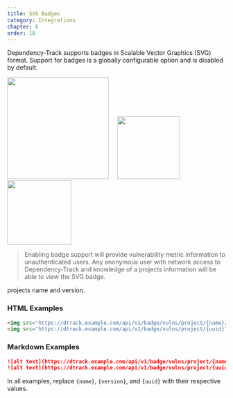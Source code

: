 ```yaml
---
title: SVG Badges
category: Integrations
chapter: 6
order: 10
---
```


Dependency-Track supports badges in Scalable Vector Graphics (SVG) format. Support for badges is a globally configurable
option and is disabled by default.

<img src="/images/badge-project-vulns.svg" width="234"/>
&nbsp;&nbsp;&nbsp;
<img src="/images/badge-project-novulns.svg" width="144"/>
&nbsp;&nbsp;&nbsp;
<img src="/images/badge-project-nometrics.svg" width="148"/>

> Enabling badge support will provide vulnerability metric information to unauthenticated users. Any anonymous
> user with network access to Dependency-Track and knowledge of a projects information will be able to view the SVG badge.

projects name and version.

### HTML Examples
```html
<img src="https://dtrack.example.com/api/v1/badge/vulns/project/{name}/{version}">
<img src="https://dtrack.example.com/api/v1/badge/vulns/project/{uuid}">
```

### Markdown Examples
```markdown
![alt text](https://dtrack.example.com/api/v1/badge/vulns/project/{name}/{version})
![alt text](https://dtrack.example.com/api/v1/badge/vulns/project/{uuid})
```

In all examples, replace `{name}`, `{version}`, and `{uuid}` with their respective values.
